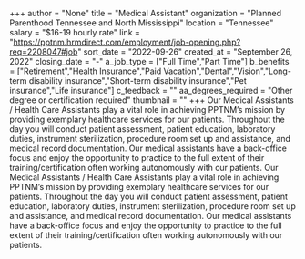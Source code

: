 +++
author = "None"
title = "Medical Assistant"
organization = "Planned Parenthood Tennessee and North Mississippi"
location = "Tennessee"
salary = "$16-19 hourly rate"
link = "https://pptnm.hrmdirect.com/employment/job-opening.php?req=2208047#job"
sort_date = "2022-09-26"
created_at = "September 26, 2022"
closing_date = "-"
a_job_type = ["Full Time","Part Time"]
b_benefits = ["Retirement","Health Insurance","Paid Vacation","Dental","Vision","Long-term disability insurance","Short-term disability insurance","Pet insurance","Life insurance"]
c_feedback = ""
aa_degrees_required = "Other degree or certification required"
thumbnail = ""
+++
Our Medical Assistants / Health Care Assistants play a vital role in achieving PPTNM’s mission by providing exemplary healthcare services for our patients.  Throughout the day you will conduct patient assessment, patient education, laboratory duties, instrument sterilization, procedure room set up and assistance, and medical record documentation.  Our medical assistants have a back-office focus and enjoy the opportunity to practice to the full extent of their training/certification often working autonomously with our patients. Our Medical Assistants / Health Care Assistants play a vital role in achieving PPTNM’s mission by providing exemplary healthcare services for our patients.  Throughout the day you will conduct patient assessment, patient education, laboratory duties, instrument sterilization, procedure room set up and assistance, and medical record documentation.  Our medical assistants have a back-office focus and enjoy the opportunity to practice to the full extent of their training/certification often working autonomously with our patients.  
